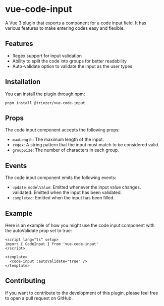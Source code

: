 # vue-code-input

A Vue 3 plugin that exports a component for a code input field. It has various features to make entering codes easy and flexible.

## Features
- Regex support for input validation
- Ability to split the code into groups for better readability
- Auto-validate option to validate the input as the user types

## Installation
You can install the plugin through npm:

```shell
pnpm install @triozer/vue-code-input
```

## Props

The code input component accepts the following props:

- `maxLength`: The maximum length of the input.
- `regex`: A string pattern that the input must match to be considered valid.
- `groupSize`: The number of characters in each group.

## Events

The code input component emits the following events:

- `update:modelValue`: Emitted whenever the input value changes.
validated: Emitted when the input has been validated.
- `completed`: Emitted when the input has been filled.

## Example
Here is an example of how you might use the code input component with the autoValidate prop set to true:

```vue
<script lang="ts" setup>
import { CodeInput } from 'vue-code-input'
</script>

<template>
  <code-input :autoValidate="true" />
</template>
```

## Contributing
If you want to contribute to the development of this plugin, please feel free to open a pull request on GitHub.